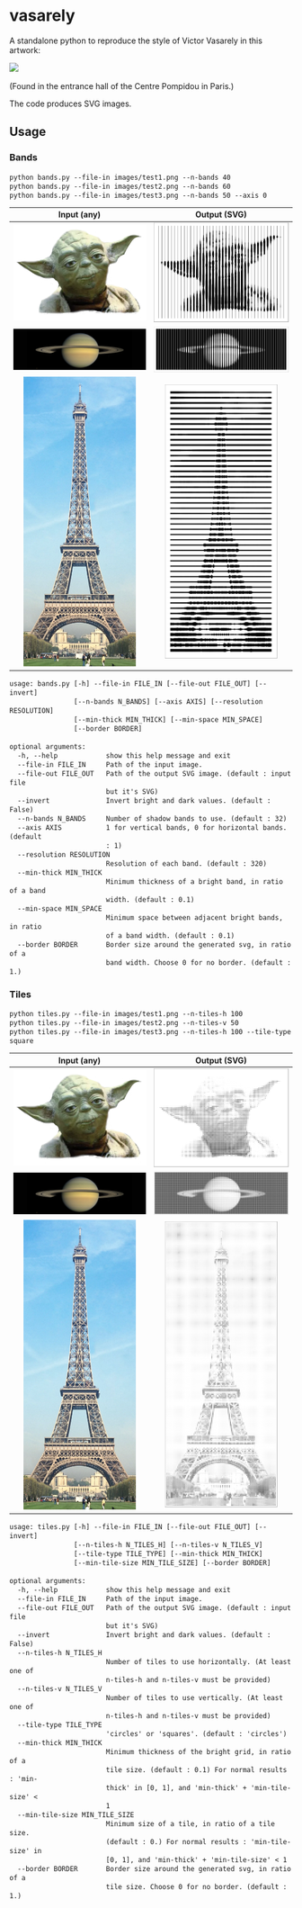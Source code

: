 # vasarely
A standalone python to reproduce the style of Victor Vasarely in this artwork:

<img src="http://golem13.fr/wp-content/uploads/2019/02/Vasarely-expo-CentrePoimpidou.jpg" height="250">

(Found in the entrance hall of the Centre Pompidou in Paris.)

The code produces SVG images.

## Usage

### Bands
```
python bands.py --file-in images/test1.png --n-bands 40
python bands.py --file-in images/test2.png --n-bands 60
python bands.py --file-in images/test3.png --n-bands 50 --axis 0
```
Input (any) | Output (SVG)
:---: | :---:
<img src="images/test1.png" width="250">| <a href="images/test1_bands.svg"> <img src="images/test1_bands.png" width="250"> <a/>
<img src="images/test2.png" width="380">| <a href="images/test2_bands.svg"> <img src="images/test2_bands.png" width="380"> <a/>
<img src="images/test3.png" width="200">| <a href="images/test3_bands.svg"> <img src="images/test3_bands.png" width="200"> <a/>

```
usage: bands.py [-h] --file-in FILE_IN [--file-out FILE_OUT] [--invert]
                [--n-bands N_BANDS] [--axis AXIS] [--resolution RESOLUTION]
                [--min-thick MIN_THICK] [--min-space MIN_SPACE]
                [--border BORDER]

optional arguments:
  -h, --help            show this help message and exit
  --file-in FILE_IN     Path of the input image.
  --file-out FILE_OUT   Path of the output SVG image. (default : input file
                        but it's SVG)
  --invert              Invert bright and dark values. (default : False)
  --n-bands N_BANDS     Number of shadow bands to use. (default : 32)
  --axis AXIS           1 for vertical bands, 0 for horizontal bands. (default
                        : 1)
  --resolution RESOLUTION
                        Resolution of each band. (default : 320)
  --min-thick MIN_THICK
                        Minimum thickness of a bright band, in ratio of a band
                        width. (default : 0.1)
  --min-space MIN_SPACE
                        Minimum space between adjacent bright bands, in ratio
                        of a band width. (default : 0.1)
  --border BORDER       Border size around the generated svg, in ratio of a
                        band width. Choose 0 for no border. (default : 1.)
```

### Tiles
```
python tiles.py --file-in images/test1.png --n-tiles-h 100
python tiles.py --file-in images/test2.png --n-tiles-v 50 
python tiles.py --file-in images/test3.png --n-tiles-h 100 --tile-type square
```
Input (any) | Output (SVG)
:---: | :---:
<img src="images/test1.png" width="250">| <a href="images/test1_tiles.svg"> <img src="images/test1_tiles.png" width="250"> <a/>
<img src="images/test2.png" width="380">| <a href="images/test2_tiles.svg"> <img src="images/test2_tiles.png" width="380"> <a/>
<img src="images/test3.png" width="200">| <a href="images/test3_tiles.svg"> <img src="images/test3_tiles.png" width="200"> <a/>

```
usage: tiles.py [-h] --file-in FILE_IN [--file-out FILE_OUT] [--invert]
                [--n-tiles-h N_TILES_H] [--n-tiles-v N_TILES_V]
                [--tile-type TILE_TYPE] [--min-thick MIN_THICK]
                [--min-tile-size MIN_TILE_SIZE] [--border BORDER]

optional arguments:
  -h, --help            show this help message and exit
  --file-in FILE_IN     Path of the input image.
  --file-out FILE_OUT   Path of the output SVG image. (default : input file
                        but it's SVG)
  --invert              Invert bright and dark values. (default : False)
  --n-tiles-h N_TILES_H
                        Number of tiles to use horizontally. (At least one of
                        n-tiles-h and n-tiles-v must be provided)
  --n-tiles-v N_TILES_V
                        Number of tiles to use vertically. (At least one of
                        n-tiles-h and n-tiles-v must be provided)
  --tile-type TILE_TYPE
                        'circles' or 'squares'. (default : 'circles')
  --min-thick MIN_THICK
                        Minimum thickness of the bright grid, in ratio of a
                        tile size. (default : 0.1) For normal results : 'min-
                        thick' in [0, 1], and 'min-thick' + 'min-tile-size' <
                        1
  --min-tile-size MIN_TILE_SIZE
                        Minimum size of a tile, in ratio of a tile size.
                        (default : 0.) For normal results : 'min-tile-size' in
                        [0, 1], and 'min-thick' + 'min-tile-size' < 1
  --border BORDER       Border size around the generated svg, in ratio of a
                        tile size. Choose 0 for no border. (default : 1.)
```
